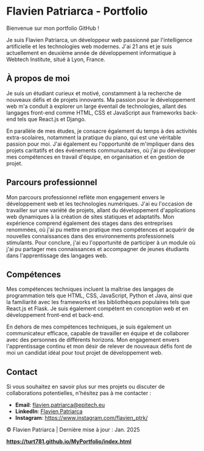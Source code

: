 # Flavien Patriarca - Portfolio

Bienvenue sur mon portfolio GitHub !

Je suis Flavien Patriarca, un développeur web passionné par l'intelligence artificielle et les technologies web modernes. J'ai 21 ans et je suis actuellement en deuxième année de développement informatique à Webtech Institute, situé à Lyon, France.

## À propos de moi

Je suis un étudiant curieux et motivé, constamment à la recherche de nouveaux défis et de projets innovants. Ma passion pour le développement web m'a conduit à explorer un large éventail de technologies, allant des langages front-end comme HTML, CSS et JavaScript aux frameworks back-end tels que React.js et Django.

En parallèle de mes études, je consacre également du temps à des activités extra-scolaires, notamment la pratique du piano, qui est une véritable passion pour moi. J'ai également eu l'opportunité de m'impliquer dans des projets caritatifs et des événements communautaires, où j'ai pu développer mes compétences en travail d'équipe, en organisation et en gestion de projet.

## Parcours professionnel

Mon parcours professionnel reflète mon engagement envers le développement web et les technologies numériques. J'ai eu l'occasion de travailler sur une variété de projets, allant du développement d'applications web dynamiques à la création de sites statiques et adaptatifs. Mon expérience comprend également des stages dans des entreprises renommées, où j'ai pu mettre en pratique mes compétences et acquérir de nouvelles connaissances dans des environnements professionnels stimulants. Pour conclure, j'ai eu l'opportunité de participer à un module où j'ai pu partager mes connaissances et accompagner de jeunes étudiants dans l'apprentissage des langages web.

## Compétences

Mes compétences techniques incluent la maîtrise des langages de programmation tels que HTML, CSS, JavaScript, Python et Java, ainsi que la familiarité avec les frameworks et les bibliothèques populaires tels que React.js et Flask. Je suis également compétent en conception web et en développement front-end et back-end.

En dehors de mes compétences techniques, je suis également un communicateur efficace, capable de travailler en équipe et de collaborer avec des personnes de différents horizons. Mon engagement envers l'apprentissage continu et mon désir de relever de nouveaux défis font de moi un candidat idéal pour tout projet de développement web.

## Contact

Si vous souhaitez en savoir plus sur mes projets ou discuter de collaborations potentielles, n'hésitez pas à me contacter :

- **Email**: flavien.patriarca@epitech.eu
- **LinkedIn**: [Flavien Patriarca](https://www.linkedin.com/in/flavien-patriarca/)
- **Instagram**: https://www.instagram.com/flavien_ptrk/

© Flavien Patriarca | Dernière mise à jour : Jan. 2025

__https://turt781.github.io/MyPortfolio/index.html__

